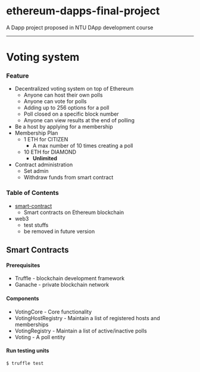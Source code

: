 # ethereum-dapps-final-project
A Dapp project proposed in NTU DApp development course

----
# Voting system
### Feature
* Decentralized voting system on top of Ethereum
  * Anyone can host their own polls
  * Anyone can vote for polls
  * Adding up to 256 options for a poll
  * Poll closed on a specific block number
  * Anyone can view results at the end of polling
* Be a host by applying for a membership
* Membership Plan
  * 1 ETH for CITIZEN
    * A max number of 10 times creating a poll
  * 10 ETH for DIAMOND
    * **Unlimited**
* Contract administration
  * Set admin
  * Withdraw funds from smart contract

### Table of Contents
* [smart-contract](#smart-contracts)
  * Smart contracts on Ethereum blockchain
* web3
  * test stuffs
  * be removed in future version


Smart Contracts
--------------------
#### Prerequisites
* Truffle - blockchain development framework
* Ganache - private blockchain network

#### Components
* VotingCore - Core functionality
* VotingHostRegistry - Maintain a list of registered hosts and memberships
* VotingRegistry - Maintain a list of active/inactive polls
* Voting - A poll entity

#### Run testing units
```shell
$ truffle test
```
